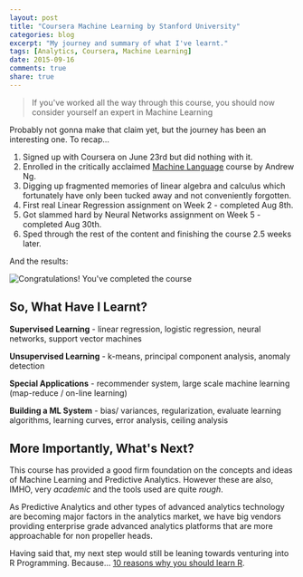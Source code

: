 ```yaml
---
layout: post
title: "Coursera Machine Learning by Stanford University"
categories: blog
excerpt: "My journey and summary of what I've learnt."
tags: [Analytics, Coursera, Machine Learning]
date: 2015-09-16
comments: true
share: true
---
```


> If you've worked all the way through this course, you should now consider yourself an expert in Machine Learning

Probably not gonna make that claim yet, but the journey has been an interesting one. To recap...

1. Signed up with Coursera on June 23rd but did nothing with it.
2. Enrolled in the critically acclaimed [Machine Language](https://www.coursera.org/learn/machine-learning/home/welcome) course by Andrew Ng.
3. Digging up fragmented memories of linear algebra and calculus which fortunately have only been tucked away and not conveniently forgotten.
4. First real Linear Regression assignment on Week 2 - completed Aug 8th.
5. Got slammed hard by Neural Networks assignment on Week 5 - completed Aug 30th.
6. Sped through the rest of the content and finishing the course 2.5 weeks later.

And the results:

![Congratulations! You've completed the course](http://res.cloudinary.com/ianliew/image/upload/v1442401429/ppkilp.png)

## So, What Have I Learnt?

**Supervised Learning** - linear regression, logistic regression, neural networks, support vector machines

**Unsupervised Learning** - k-means, principal component analysis, anomaly detection

**Special Applications** - recommender system, large scale machine learning (map-reduce / on-line learning)

**Building a ML System** - bias/ variances, regularization, evaluate learning algorithms, learning curves, error analysis, ceiling analysis

## More Importantly, What's Next?

This course has provided a good firm foundation on the concepts and ideas of Machine Learning and Predictive Analytics. However these are also, IMHO, very *academic* and the tools used are quite *rough*.

As Predictive Analytics and other types of advanced analytics technology are becoming major factors in the analytics market, we have big vendors providing enterprise grade advanced analytics platforms that are more approachable for non propeller heads.

Having said that, my next step would still be leaning towards venturing into R Programming. Because... [10 reasons why you should learn R](http://www.r-bloggers.com/10-reasons-why-you-should-learn-r/).
